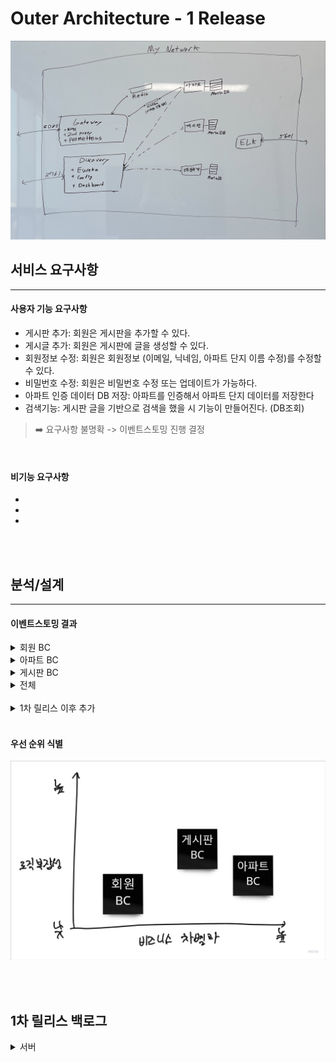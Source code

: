 # Outer Architecture - 1 Release

![KakaoTalk_20230118_105744811.jpg](readmefile%2FKakaoTalk_20230118_105744811.jpg)


## 서비스 요구사항

<hr/>

#### 사용자 기능 요구사항

- 게시판 추가: 회원은 게시판을 추가할 수 있다.
- 게시글 추가: 회원은 게시판에 글을 생성할 수 있다.
- 회원정보 수정: 회원은 회원정보 (이메일, 닉네임, 아파트 단지 이름 수정)를 수정할 수 있다.
- 비밀번호 수정: 회원은 비밀번호 수정 또는 업데이트가 가능하다.
- 아파트 인증 데이터 DB 저장: 아파트를 인증해서 아파트 단지 데이터를 저장한다
- 검색기능: 게시판 글을 기반으로 검색을 했을 시 기능이 만들어진다. (DB조회)

> ➡️ 요구사항 불명확 -> 이벤트스토밍 진행 결정

<br/>

#### 비기능 요구사항

-
-
-

<br/>
<br/>


## 분석/설계

<hr/>

#### 이벤트스토밍 결과

<details>
<summary>회원 BC</summary>

![Blank diagram (3).png](https://raw.githubusercontent.com/shareIn-official-corp/EventStorming/main/imgfile/Blank%20diagram%20(3).png)

</details>


<details>
<summary>아파트 BC</summary>

![Blank diagram - Page 2 (8).png](https://raw.githubusercontent.com/shareIn-official-corp/EventStorming/main/imgfile/Blank%20diagram%20-%20Page%202%20(8).png)

</details>




<details>
<summary>게시판 BC</summary>

![shareIn (3).jpg](https://raw.githubusercontent.com/shareIn-official-corp/EventStorming/main/imgfile/shareIn%20(3).jpg)

</details>



<details>
<summary>전체</summary>

![shareIn (4).jpg](https://raw.githubusercontent.com/shareIn-official-corp/EventStorming/main/imgfile/shareIn%20(4).jpg)

</details>




<br/>

<details>
<summary>1차 릴리스 이후 추가</summary>

![shareIn (5).jpg](https://raw.githubusercontent.com/shareIn-official-corp/EventStorming/main/imgfile/shareIn%20(5).jpg)

</details>


<br/> 

#### 우선 순위 식별

![img.png](readmefile%2Fimg.png)

<br/>
<br/>


## 1차 릴리스 백로그


<details>
<summary>서버</summary>

<table>
  <tr>
   <td>BC
   </td>
   <td>커맨드
   </td>
   <td>액터
   </td>
   <td>정책
   </td>
   <td>써드파티 (클라이언트에서 처리)
   </td>
  </tr>
  <tr>
   <td>회원BC
   </td>
   <td>회원가입
   </td>
   <td>비회원
   </td>
   <td>회원정보동의되면가입됨
   </td>
   <td>애플OAuth, 구글OAuth, 네이버OAuth, 카카오OAuth
   </td>
  </tr>
  <tr>
   <td>회원BC
   </td>
   <td>회원정보변경
   </td>
   <td>회원
   </td>
   <td>
   </td>
   <td>
   </td>
  </tr>
  <tr>
   <td>회원BC
   </td>
   <td>회원아파트정보변경
   </td>
   <td>회원
   </td>
   <td>
   </td>
   <td>
   </td>
  </tr>
  <tr>
   <td>회원BC
   </td>
   <td>회원정보삭제
   </td>
   <td>회원
   </td>
   <td>
   </td>
   <td>
   </td>
  </tr>
  <tr>
   <td>회원BC
   </td>
   <td>로그인
   </td>
   <td>비로그인회원
   </td>
   <td>
   </td>
   <td>애플OAuth, 구글OAuth, 네이버OAuth, 카카오OAuth
   </td>
  </tr>
  <tr>
   <td>회원BC
   </td>
   <td>로그아웃
   </td>
   <td>로그인회원
   </td>
   <td>
   </td>
   <td>
   </td>
  </tr>
  <tr>
   <td>아파트BC
   </td>
   <td>아파트인증
   </td>
   <td>아파트비인증회원
   </td>
   <td>
   </td>
   <td>카카오맵API
   </td>
  </tr>
  <tr>
   <td>아파트BC
   </td>
   <td>아파트정보조회됨
   </td>
   <td>관리자
   </td>
   <td>
   </td>
   <td>
   </td>
  </tr>
  <tr>
   <td>아파트BC
   </td>
   <td>아파트정보생성
   </td>
   <td>관리자
   </td>
   <td>
   </td>
   <td>
   </td>
  </tr>
  <tr>
   <td>아파트BC
   </td>
   <td>아파트정보수정
   </td>
   <td>관리자
   </td>
   <td>
   </td>
   <td>
   </td>
  </tr>
  <tr>
   <td>게시판 BC
   </td>
   <td>게시판생성
   </td>
   <td>아파트회원
   </td>
   <td>게시판생성요청승인 되면 게시판 생성
   </td>
   <td>
   </td>
  </tr>
  <tr>
   <td>게시판 BC
   </td>
   <td>게시판리스트조회
   </td>
   <td>아파트회원
   </td>
   <td>
   </td>
   <td>
   </td>
  </tr>
  <tr>
   <td>게시판 BC
   </td>
   <td>게시판변경
   </td>
   <td>게시판생성회원
   </td>
   <td>
   </td>
   <td>
   </td>
  </tr>
  <tr>
   <td>게시판 BC
   </td>
   <td>게시판삭제
   </td>
   <td>게시판생성회원
   </td>
   <td>
   </td>
   <td>
   </td>
  </tr>
  <tr>
   <td>게시판 BC
   </td>
   <td>게시판요청조회
   </td>
   <td>관리자
   </td>
   <td>
   </td>
   <td>
   </td>
  </tr>
  <tr>
   <td>게시판 BC
   </td>
   <td>게시판요청승인
   </td>
   <td>관리자
   </td>
   <td>게시판정보를 아파트게시판에 추가
   </td>
   <td>
   </td>
  </tr>
  <tr>
   <td>게시판 BC
   </td>
   <td>게시판요청반려
   </td>
   <td>관리자
   </td>
   <td>
   </td>
   <td>
   </td>
  </tr>
  <tr>
   <td>게시판 BC
   </td>
   <td>아파트게시글추가
   </td>
   <td>아파트인증회원
   </td>
   <td>
   </td>
   <td>
   </td>
  </tr>
  <tr>
   <td>게시판 BC
   </td>
   <td>아파트게시글조회
   </td>
   <td>아파트인증회원
   </td>
   <td>
   </td>
   <td>
   </td>
  </tr>
  <tr>
   <td>게시판 BC
   </td>
   <td>아파트게시글수정
   </td>
   <td>게시글작성자
   </td>
   <td>
   </td>
   <td>
   </td>
  </tr>
  <tr>
   <td>게시판 BC
   </td>
   <td>아파트게시글삭제
   </td>
   <td>게시글작성자
   </td>
   <td>
   </td>
   <td>
   </td>
  </tr>
  <tr>
   <td>게시판 BC
   </td>
   <td>아파트게시글리스트조회
   </td>
   <td>아파트인증회원
   </td>
   <td>
   </td>
   <td>
   </td>
  </tr>
  <tr>
   <td>게시판 BC
   </td>
   <td>아파트게시글검색
   </td>
   <td>아파트인증회원
   </td>
   <td>
   </td>
   <td>
   </td>
  </tr>
  <tr>
   <td>게시판 BC
   </td>
   <td>신고추가
   </td>
   <td>아파트인증회원
   </td>
   <td>
   </td>
   <td>
   </td>
  </tr>
  <tr>
   <td>게시판 BC
   </td>
   <td>신고조회
   </td>
   <td>관리자
   </td>
   <td>
   </td>
   <td>
   </td>
  </tr>
  <tr>
   <td>게시판 BC
   </td>
   <td>신고처리
   </td>
   <td>Sys
   </td>
   <td>10번이상신고되면영구정지
   </td>
   <td>
   </td>
  </tr>
</table>


</details>
